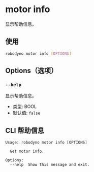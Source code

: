 # motor info

显示帮助信息。

## 使用

```bash
robodyno motor info [OPTIONS]
```

## Options（选项）

### `--help`

显示帮助信息。

- 类型: BOOL
- 默认值: `false`

## CLI 帮助信息

```
Usage: robodyno motor info [OPTIONS]

  Get motor info.

Options:
  --help  Show this message and exit.
```
